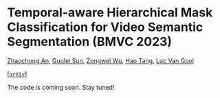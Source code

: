 # Temporal-aware Hierarchical Mask Classification for Video Semantic Segmentation (BMVC 2023)

[Zhaochong An](https://zhaochongan.github.io/), [Guolei Sun](https://guoleisun.github.io/), [Zongwei Wu](https://sites.google.com/view/zwwu/accueil), [Hao Tang](https://ha0tang.github.io/), [Luc Van Gool](https://ee.ethz.ch/the-department/faculty/professors/person-detail.OTAyMzM=.TGlzdC80MTEsMTA1ODA0MjU5.html)

[[`arXiv`](https://arxiv.org/abs/2309.08020)]

The code is coming soon. Stay tuned!
